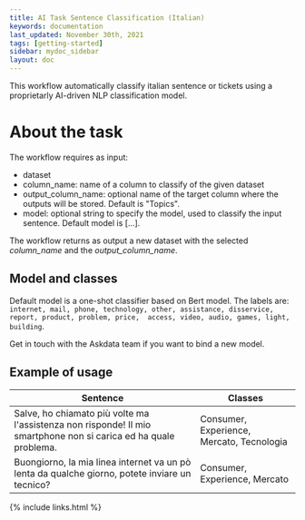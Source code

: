 ```yaml
---
title: AI Task Sentence Classification (Italian)
keywords: documentation
last_updated: November 30th, 2021
tags: [getting-started]
sidebar: mydoc_sidebar
layout: doc
---
```


This workflow automatically classify italian sentence or tickets using a proprietarly AI-driven NLP classification model.

# About the task #

The workflow requires as input:
  - dataset
  - column_name: name of a column to classify of the given dataset
  - output_column_name: optional name of the target column where the outputs will be stored. Default is "Topics".
  - model: optional string to specify the model, used to classify the input sentence. Default model is [...].

The workflow returns as output a new dataset with the selected *column_name* and the *output_column_name*.


## Model and classes ##

Default model is a one-shot classifier based on Bert model. The labels are: ```internet, mail, phone, technology, other, assistance, disservice, report, product, problem, price,  access, video, audio, games, light, building```.

Get in touch with the Askdata team if you want to bind a new model.


## Example of usage ###

|Sentence|Classes|
|-|-|
|Salve, ho chiamato più volte ma l'assistenza non risponde! Il mio smartphone non si carica ed ha quale problema.|Consumer, Experience, Mercato, Tecnologia|
|Buongiorno, la mia linea internet va un pò lenta da qualche giorno, potete inviare un tecnico?|Consumer, Experience, Mercato|


{% include links.html %}

